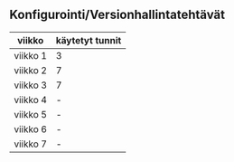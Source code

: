 ## Konfigurointi/Versionhallintatehtävät


| viikko | käytetyt tunnit |
| ------ | ------ |
| viikko 1 | 3 |
| viikko 2 | 7 |
| viikko 3 | 7 |
| viikko 4 | - |
| viikko 5 | - |
| viikko 6 | - |
| viikko 7 | - |
